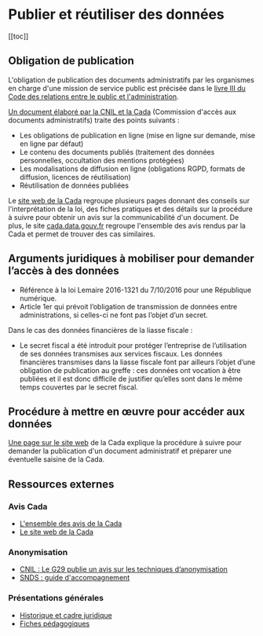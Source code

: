 # Publier et réutiliser des données

[[toc]]

## Obligation de publication

L'obligation de publication des documents administratifs par les organismes en charge d'une mission de service public est précisée dans le [livre III du Code des relations entre le public et l'administration](https://www.legifrance.gouv.fr/affichCode.do?idSectionTA=LEGISCTA000031367685&cidTexte=LEGITEXT000031366350&dateTexte=20190225).

[Un document élaboré par la CNIL et la Cada](https://www.cnil.fr/sites/default/files/atoms/files/guide_open_data.pdf) (Commission d'accès aux documents administratifs) traite des points suivants :
- Les obligations de publication en ligne (mise en ligne sur demande, mise en ligne par défaut)
- Le contenu des documents publiés (traitement des données personnelles, occultation des mentions protégées)
- Les modalisations de diffusion en ligne (obligations RGPD, formats de diffusion, licences de réutilisation)
- Réutilisation de données publiées

Le [site web de la Cada](https://www.cada.fr) regroupe plusieurs pages donnant des conseils sur l'interprétation de la loi, des fiches pratiques et des détails sur la procédure à suivre pour obtenir un avis sur la communicabilité d'un document. De plus, le site [cada.data.gouv.fr](https://cada.data.gouv.fr) regroupe l'ensemble des avis rendus par la Cada et permet de trouver des cas similaires.

## Arguments juridiques à mobiliser pour demander l’accès à des données

-   Référence à la loi Lemaire 2016-1321 du 7/10/2016 pour une République numérique.
-   Article 1er qui prévoit l’obligation de transmission de données entre administrations, si celles-ci ne font pas l’objet d’un secret.

Dans le cas des données financières de la liasse fiscale :

-   Le secret fiscal a été introduit pour protéger l’entreprise de l’utilisation de ses données transmises aux services fiscaux. Les données financières transmises dans la liasse fiscale font par ailleurs l’objet d’une obligation de publication au greffe : ces données ont vocation à être publiées et il est donc difficile de justifier qu’elles sont dans le même temps couvertes par le secret fiscal.

## Procédure à mettre en œuvre pour accéder aux données

[Une page sur le site web](https://www.cada.fr/particulier/quand-et-comment-saisir-la-cada) de la Cada explique la procédure à suivre pour demander la publication d'un document administratif et préparer une éventuelle saisine de la Cada.

## Ressources externes
### Avis Cada
- [L'ensemble des avis de la Cada](https://cada.data.gouv.fr)
- [Le site web de la Cada](https://www.cada.fr)

### Anonymisation
- [CNIL : Le G29 publie un avis sur les techniques d’anonymisation
](https://www.cnil.fr/fr/le-g29-publie-un-avis-sur-les-techniques-danonymisation)
- [SNDS : guide d'accompagnement](https://www.snds.gouv.fr/download/Guide_accompagnement.pdf)

### Présentations générales
- [Historique et cadre juridique](https://speakerdeck.com/eig2018/open-data)
- [Fiches pédagogiques](https://opendatafrance.gitbook.io/odl-ressources/)
